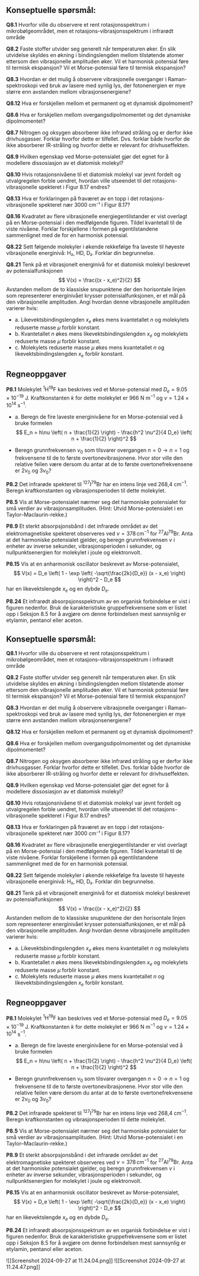 
## Konseptuelle spørsmål:

**Q8.1** Hvorfor ville du observere et rent rotasjonsspektrum i mikrobølgeområdet, men et rotasjons-vibrasjonsspektrum i infrarødt område

**Q8.2** Faste stoffer utvider seg generelt når temperaturen øker. En slik utvidelse skyldes en økning i bindingslengden mellom tilstøtende atomer ettersom den vibrasjonelle amplituden øker. Vil et harmonisk potensial føre til termisk ekspansjon? Vil et Morse-potensial føre til termisk ekspansjon?

**Q8.3** Hvordan er det mulig å observere vibrasjonelle overganger i Raman-spektroskopi ved bruk av lasere med synlig lys, der fotonenergien er mye større enn avstanden mellom vibrasjonsenergiene?


**Q8.12** Hva er forskjellen mellom et permanent og et dynamisk dipolmoment?

**Q8.6** Hva er forskjellen mellom overgangsdipolmomentet og det dynamiske dipolmomentet?

**Q8.7** Nitrogen og oksygen absorberer ikke infrarød stråling og er derfor ikke drivhusgasser. Forklar hvorfor dette er tilfellet. Dvs. forklar både hvorfor de ikke absorberer IR-stråling og hvorfor dette er relevant for drivhuseffekten.

**Q8.9** Hvilken egenskap ved Morse-potensialet gjør det egnet for å modellere dissosiasjon av et diatomisk molekyl?

**Q8.10** Hvis rotasjonsnivåene til et diatomisk molekyl var jevnt fordelt og utvalgregelen forble uendret, hvordan ville utseendet til det rotasjons-vibrasjonelle spekteret i Figur 8.17 endres?

**Q8.13** Hva er forklaringen på fraværet av en topp i det rotasjons-vibrasjonelle spekteret nær 3000 cm⁻¹ i Figur 8.17?

**Q8.16** Kvadratet av flere vibrasjonelle energiegentilstander er vist overlagt på en Morse-potensial i den medfølgende figuren. Tildel kvantetall til de viste nivåene. Forklar forskjellene i formen på egentilstandene sammenlignet med de for en harmonisk potensial.

**Q8.22** Sett følgende molekyler i økende rekkefølge fra laveste til høyeste vibrasjonelle energinivå: H₂, HD, D₂. Forklar din begrunnelse.

**Q8.21** Tenk på et vibrasjonelt energinivå for et diatomisk molekyl beskrevet av potensialfunksjonen 
$$
V(x) = \frac{(x - x_e)^2}{2}
$$
Avstanden mellom de to klassiske snupunktene der den horisontale linjen som representerer energinivået krysser potensialfunksjonen, er et mål på den vibrasjonelle amplituden. Angi hvordan denne vibrasjonelle amplituden varierer hvis:

- a. Likevektsbindingslengden $x_e$ økes mens kvantetallet $n$ og molekylets reduserte masse $\mu$ forblir konstant.
- b. Kvantetallet $n$ økes mens likevektsbindingslengden $x_e$ og molekylets reduserte masse $\mu$ forblir konstant.
- c. Molekylets reduserte masse $\mu$ økes mens kvantetallet $n$ og likevektsbindingslengden $x_e$ forblir konstant.
## Regneoppgaver

**P8.1** Molekylet $^{1}\text{H}^{19}\text{F}$ kan beskrives ved et Morse-potensial med $D_e = 9.05 \times 10^{-19}$ J. Kraftkonstanten $k$ for dette molekylet er 966 N m$^{-1}$ og $\nu = 1.24 \times 10^{14}$ s$^{-1}$.

* a. Beregn de fire laveste energinivåene for en Morse-potensial ved å bruke formelen
$$
E_n = h\nu \left( n + \frac{1}{2} \right) - \frac{h^2 \nu^2}{4 D_e} \left( n + \frac{1}{2} \right)^2
$$

* Beregn grunnfrekvensen $\nu_0$ som tilsvarer overgangen $n = 0 \rightarrow n = 1$ og frekvensene til de to første overtonevibrasjonene. Hvor stor ville den relative feilen være dersom du antar at de to første overtonefrekvensene er $2\nu_0$ og $3\nu_0$?

**P8.2** Det infrarøde spekteret til $^{127}\text{I}^{79}\text{Br}$ har en intens linje ved 268,4 cm$^{-1}$. Beregn kraftkonstanten og vibrasjonsperioden til dette molekylet.

**P8.5** Vis at Morse-potensialet nærmer seg det harmoniske potensialet for små verdier av vibrasjonsamplituden. (Hint: Utvid Morse-potensialet i en Taylor–Maclaurin-rekke.)

**P8.9** Et sterkt absorpsjonsbånd i det infrarøde området av det elektromagnetiske spekteret observeres ved $\nu = 378 \, \text{cm}^{-1}$ for $^{27}\text{Al}^{79}\text{Br}$. Anta at det harmoniske potensialet gjelder, og beregn grunnfrekvensen $\nu$ i enheter av inverse sekunder, vibrasjonsperioden i sekunder, og nullpunktsenergien for molekylet i joule og elektronvolt.


**P8.15** Vis at en anharmonisk oscillator beskrevet av Morse-potensialet, 
$$ V(x) = D_e \left( 1 - \exp \left( -\sqrt{\frac{2k}{D_e}} (x - x_e) \right) \right)^2 - D_e $$
har en likevektslengde $x_e$ og en dybde $D_e$.

**P8.24** Et infrarødt absorpsjonsspektrum av en organisk forbindelse er vist i figuren nedenfor. Bruk de karakteristiske gruppefrekvensene som er listet opp i Seksjon 8.5 for å avgjøre om denne forbindelsen mest sannsynlig er etylamin, pentanol eller aceton.

## Konseptuelle spørsmål:

**Q8.1** Hvorfor ville du observere et rent rotasjonsspektrum i mikrobølgeområdet, men et rotasjons-vibrasjonsspektrum i infrarødt område

**Q8.2** Faste stoffer utvider seg generelt når temperaturen øker. En slik utvidelse skyldes en økning i bindingslengden mellom tilstøtende atomer ettersom den vibrasjonelle amplituden øker. Vil et harmonisk potensial føre til termisk ekspansjon? Vil et Morse-potensial føre til termisk ekspansjon?

**Q8.3** Hvordan er det mulig å observere vibrasjonelle overganger i Raman-spektroskopi ved bruk av lasere med synlig lys, der fotonenergien er mye større enn avstanden mellom vibrasjonsenergiene?


**Q8.12** Hva er forskjellen mellom et permanent og et dynamisk dipolmoment?

**Q8.6** Hva er forskjellen mellom overgangsdipolmomentet og det dynamiske dipolmomentet?

**Q8.7** Nitrogen og oksygen absorberer ikke infrarød stråling og er derfor ikke drivhusgasser. Forklar hvorfor dette er tilfellet. Dvs. forklar både hvorfor de ikke absorberer IR-stråling og hvorfor dette er relevant for drivhuseffekten.

**Q8.9** Hvilken egenskap ved Morse-potensialet gjør det egnet for å modellere dissosiasjon av et diatomisk molekyl?

**Q8.10** Hvis rotasjonsnivåene til et diatomisk molekyl var jevnt fordelt og utvalgregelen forble uendret, hvordan ville utseendet til det rotasjons-vibrasjonelle spekteret i Figur 8.17 endres?

**Q8.13** Hva er forklaringen på fraværet av en topp i det rotasjons-vibrasjonelle spekteret nær 3000 cm⁻¹ i Figur 8.17?

**Q8.16** Kvadratet av flere vibrasjonelle energiegentilstander er vist overlagt på en Morse-potensial i den medfølgende figuren. Tildel kvantetall til de viste nivåene. Forklar forskjellene i formen på egentilstandene sammenlignet med de for en harmonisk potensial.

**Q8.22** Sett følgende molekyler i økende rekkefølge fra laveste til høyeste vibrasjonelle energinivå: H₂, HD, D₂. Forklar din begrunnelse.

**Q8.21** Tenk på et vibrasjonelt energinivå for et diatomisk molekyl beskrevet av potensialfunksjonen 
$$
V(x) = \frac{(x - x_e)^2}{2}
$$
Avstanden mellom de to klassiske snupunktene der den horisontale linjen som representerer energinivået krysser potensialfunksjonen, er et mål på den vibrasjonelle amplituden. Angi hvordan denne vibrasjonelle amplituden varierer hvis:

- a. Likevektsbindingslengden $x_e$ økes mens kvantetallet $n$ og molekylets reduserte masse $\mu$ forblir konstant.
- b. Kvantetallet $n$ økes mens likevektsbindingslengden $x_e$ og molekylets reduserte masse $\mu$ forblir konstant.
- c. Molekylets reduserte masse $\mu$ økes mens kvantetallet $n$ og likevektsbindingslengden $x_e$ forblir konstant.
## Regneoppgaver

**P8.1** Molekylet $^{1}\text{H}^{19}\text{F}$ kan beskrives ved et Morse-potensial med $D_e = 9.05 \times 10^{-19}$ J. Kraftkonstanten $k$ for dette molekylet er 966 N m$^{-1}$ og $\nu = 1.24 \times 10^{14}$ s$^{-1}$.

* a. Beregn de fire laveste energinivåene for en Morse-potensial ved å bruke formelen
$$
E_n = h\nu \left( n + \frac{1}{2} \right) - \frac{h^2 \nu^2}{4 D_e} \left( n + \frac{1}{2} \right)^2
$$

* Beregn grunnfrekvensen $\nu_0$ som tilsvarer overgangen $n = 0 \rightarrow n = 1$ og frekvensene til de to første overtonevibrasjonene. Hvor stor ville den relative feilen være dersom du antar at de to første overtonefrekvensene er $2\nu_0$ og $3\nu_0$?

**P8.2** Det infrarøde spekteret til $^{127}\text{I}^{79}\text{Br}$ har en intens linje ved 268,4 cm$^{-1}$. Beregn kraftkonstanten og vibrasjonsperioden til dette molekylet.

**P8.5** Vis at Morse-potensialet nærmer seg det harmoniske potensialet for små verdier av vibrasjonsamplituden. (Hint: Utvid Morse-potensialet i en Taylor–Maclaurin-rekke.)

**P8.9** Et sterkt absorpsjonsbånd i det infrarøde området av det elektromagnetiske spekteret observeres ved $\nu = 378 \, \text{cm}^{-1}$ for $^{27}\text{Al}^{79}\text{Br}$. Anta at det harmoniske potensialet gjelder, og beregn grunnfrekvensen $\nu$ i enheter av inverse sekunder, vibrasjonsperioden i sekunder, og nullpunktsenergien for molekylet i joule og elektronvolt.


**P8.15** Vis at en anharmonisk oscillator beskrevet av Morse-potensialet, 
$$ V(x) = D_e \left( 1 - \exp \left( -\sqrt{\frac{2k}{D_e}} (x - x_e) \right) \right)^2 - D_e $$
har en likevektslengde $x_e$ og en dybde $D_e$.

**P8.24** Et infrarødt absorpsjonsspektrum av en organisk forbindelse er vist i figuren nedenfor. Bruk de karakteristiske gruppefrekvensene som er listet opp i Seksjon 8.5 for å avgjøre om denne forbindelsen mest sannsynlig er etylamin, pentanol eller aceton.

![[Screenshot 2024-09-27 at 11.24.04.png]]
![[Screenshot 2024-09-27 at 11.24.47.png]]

